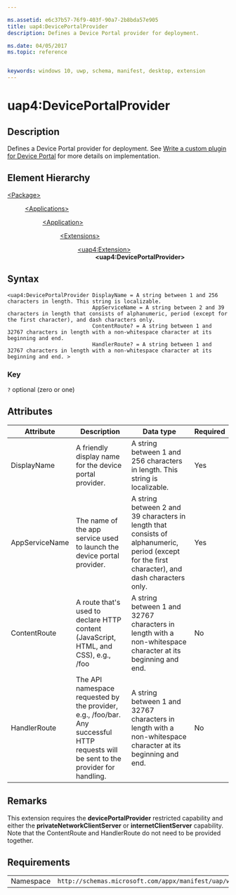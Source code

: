 ```yaml
---

ms.assetid: e6c37b57-76f9-403f-90a7-2b8bda57e905
title: uap4:DevicePortalProvider
description: Defines a Device Portal provider for deployment.

ms.date: 04/05/2017
ms.topic: reference


keywords: windows 10, uwp, schema, manifest, desktop, extension 
---
```


# uap4:DevicePortalProvider

## Description
Defines a Device Portal provider for deployment.  See [Write a custom plugin for Device Portal](https://docs.microsoft.com/windows/uwp/debug-test-perf/device-portal-plugin) for more details on implementation. 

## Element Hierarchy
<dl>
<dt><a href="element-package.md">&lt;Package&gt;</a></dt>
<dd>
<dl>
<dt><a href="element-applications.md">&lt;Applications&gt;</a></dt>
<dd>
<dl>
<dt><a href="element-application.md">&lt;Application&gt;</a></dt>
<dd>
<dl>
<dt><a href="element-1-extensions.md">&lt;Extensions&gt;</a></dt>
<dd>
<dl>
<dt><a href="element-uap4-extension.md">&lt;uap4:Extension&gt;</a></dt>
<dd><b>&lt;uap4:DevicePortalProvider&gt;</b></dd>
</dl>
</dd>
</dl>
</dd>
</dl>
</dd>
</dl>
</dd>
</dl>

## Syntax
```syntax
<uap4:DevicePortalProvider DisplayName = A string between 1 and 256 characters in length. This string is localizable.
                           AppServiceName = A string between 2 and 39 characters in length that consists of alphanumeric, period (except for the first character), and dash characters only.
                           ContentRoute? = A string between 1 and 32767 characters in length with a non-whitespace character at its beginning and end.
                           HandlerRoute? = A string between 1 and 32767 characters in length with a non-whitespace character at its beginning and end. >            
```

### Key
`?` optional (zero or one)

## Attributes
| Attribute | Description | Data type | Required |
|-----------|-------------|-----------|----------|
| DisplayName | A friendly display name for the device portal provider. | A string between 1 and 256 characters in length. This string is localizable. | Yes |
| AppServiceName | The name of the app service used to launch the device portal provider. | A string between 2 and 39 characters in length that consists of alphanumeric, period (except for the first character), and dash characters only. | Yes |
| ContentRoute | A route that's used to declare HTTP content (JavaScript, HTML, and CSS), e.g., /foo| A string between 1 and 32767 characters in length with a non-whitespace character at its beginning and end. | No |
| HandlerRoute | The API namespace requested by the provider, e.g., /foo/bar. Any successful HTTP requests will be sent to the provider for handling. | A string between 1 and 32767 characters in length with a non-whitespace character at its beginning and end. | No |  

## Remarks
This extension requires the **devicePortalProvider** restricted capability and either the **privateNetworkClientServer** or **internetClientServer** capability. Note that the ContentRoute and HandlerRoute do not need to be provided together.

## Requirements

|   |   |
|--|--|
| Namespace | `http://schemas.microsoft.com/appx/manifest/uap/windows10/4` |

